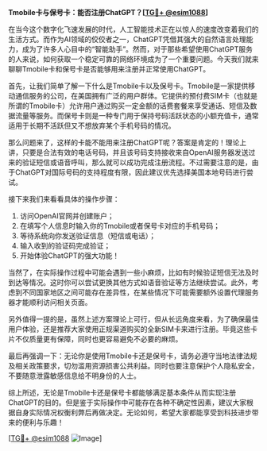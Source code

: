 **Tmobile卡与保号卡：能否注册ChatGPT？[[TG💪+ @esim1088](https://t.me/s/esim1088)]**

在当今这个数字化飞速发展的时代，人工智能技术正在以惊人的速度改变着我们的生活方式。而作为AI领域的佼佼者之一，ChatGPT凭借其强大的自然语言处理能力，成为了许多人心目中的“智能助手”。然而，对于那些希望使用ChatGPT服务的人来说，如何获取一个稳定可靠的网络环境成为了一个重要问题。今天我们就来聊聊Tmobile卡和保号卡是否能够用来注册并正常使用ChatGPT。

首先，让我们简单了解一下什么是Tmobile卡以及保号卡。Tmobile是一家提供移动通信服务的公司，在美国拥有广泛的用户群体。它提供的预付费SIM卡（也就是所谓的Tmobile卡）允许用户通过购买一定金额的话费套餐来享受通话、短信及数据流量等服务。而保号卡则是一种专门用于保持号码活跃状态的小额充值卡，通常适用于长期不活跃但又不想放弃某个手机号码的情况。

那么问题来了，这样的卡能不能用来注册ChatGPT呢？答案是肯定的！理论上讲，只要是合法有效的电话号码，并且该号码支持接收来自OpenAI服务器发送过来的验证短信或语音呼叫，那么就可以成功完成注册流程。不过需要注意的是，由于ChatGPT对国际号码的支持程度有限，因此建议优先选择美国本地号码进行尝试。

接下来我们来看看具体的操作步骤：
1. 访问OpenAI官网并创建账户；
2. 在填写个人信息时输入你的Tmobile或者保号卡对应的手机号码；
3. 等待系统向你发送验证信息（短信或电话）；
4. 输入收到的验证码完成验证；
5. 开始体验ChatGPT的强大功能！

当然了，在实际操作过程中可能会遇到一些小麻烦，比如有时候验证短信无法及时到达等情况。这时你可以尝试更换其他方式如语音验证等方法继续尝试。此外，考虑到不同国家地区之间可能存在差异性，在某些情况下可能需要额外设置代理服务器才能顺利访问相关页面。

另外值得一提的是，虽然上述方案理论上可行，但从长远角度来看，为了确保最佳用户体验，还是推荐大家使用正规渠道购买的全新SIM卡来进行注册。毕竟这些卡片不仅质量更有保障，同时也更容易避免不必要的麻烦。

最后再强调一下：无论你是使用Tmobile卡还是保号卡，请务必遵守当地法律法规及相关政策要求，切勿滥用资源损害公共利益。同时也要注意保护个人隐私安全，不要随意泄露敏感信息给不明身份的人士。

综上所述，无论是Tmobile卡还是保号卡都能够满足基本条件从而实现注册ChatGPT的目的。但是鉴于实际操作中可能存在各种不确定性因素，建议大家根据自身实际情况权衡利弊后再做决定。无论如何，希望大家都能享受到科技进步带来的便利与乐趣！

[[TG💪+ @esim1088](https://t.me/s/esim1088) ![Image](https://i.postimg.cc/4NQfJmqS/Snipaste-2025-05-13-00-14-12.png)]